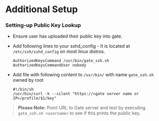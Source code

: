 # Additional Setup

### Setting-up Public Key Lookup

* Ensure user has uploaded their public key into gate.
* Add following lines to your sshd_config - It is located at `/etc/ssh/sshd_config` on most linux distros.

  ```
  AuthorizedKeysCommand /usr/bin/gate_ssh.sh
  AuthorizedKeysCommandUser nobody
  ```

* Add file with following content to `/usr/bin/` with name `gate_ssh.sh` owned by root

  ```
  #!/bin/sh
  /usr/bin/curl -k --silent "https://<gate server name or IP>/profile/$1/key"
  ```

> **Please Note:** Point URL to Gate server and test by executing `gate_ssh.sh <username>` to see if this prints the public key.
